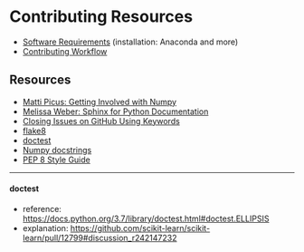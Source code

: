 # Contributing Resources
- [Software Requirements](installs_prep.md) (installation: Anaconda and more)
- [Contributing Workflow](workflow.md)

## Resources
- [Matti Picus: Getting Involved with Numpy](https://www.youtube.com/watch?v=lHJqOE5j6xE&t=512s)
- [Melissa Weber: Sphinx for Python Documentation](https://www.youtube.com/watch?v=tXWscUSYdBs&t=257s)
- [Closing Issues on GitHub Using Keywords](https://help.github.com/articles/closing-issues-using-keywords/)
- [flake8](https://medium.com/python-pandemonium/what-is-flake8-and-why-we-should-use-it-b89bd78073f2)
- [doctest](https://docs.python.org/3.7/library/doctest.html)
- [Numpy docstrings](https://numpydoc.readthedocs.io/en/latest/example.html#example)
- [PEP 8 Style Guide](https://www.python.org/dev/peps/pep-0008/)

---

#### doctest 
- reference:  https://docs.python.org/3.7/library/doctest.html#doctest.ELLIPSIS
- explanation:  https://github.com/scikit-learn/scikit-learn/pull/12799#discussion_r242147232
